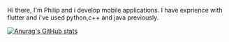 Hi there, I'm Philip and i develop mobile applications. I have exprience with flutter and i've used python,c++ and java previously.

[![Anurag's GitHub stats](https://github-readme-stats.vercel.app/apicoderrrrr2anuraghazra)](https://github.com/anuraghazra/github-readme-stats)
